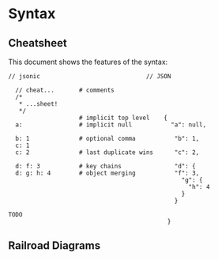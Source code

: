 # Syntax


## Cheatsheet

This document shows the features of the <name-self/> syntax:

```jsonic
// jsonic                              // JSON

  // cheat...       # comments
  /*
   * ...sheet!
   */
                    # implicit top level    { 
  a:                # implicit null           "a": null,

  b: 1              # optional comma           "b": 1,
  c: 1
  c: 2              # last duplicate wins      "c": 2,
  
  d: f: 3           # key chains               "d": {
  d: g: h: 4        # object merging           "f": 3,
                                                 "g": {
                                                   "h": 4
                                                 }   
                                               }
                                      
TODO
                                             }
```


## Railroad Diagrams


<jsonic-railroad/>

